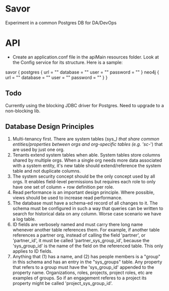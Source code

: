 # Savor

Experiment in a common Postgres DB for DA/DevOps

# API

- Create an application.conf file in the apiMain resources folder. Look at the Config service for its structure. Here is a sample: 

savor {
    postgres {
        url = ""
        database = ""
        user = ""
        password = ""
    }
    neo4j {
        url = ""
        database = ""
        user = ""
        password = ""
    }
}


## Todo

Currently using the blocking JDBC driver for Postgres. Need to upgrade to a non-blocking lib.  

## Database Design Principles

1. Multi-tenancy first. There are system tables (sys_*) that share common entities/properties between orgs and org-specific tables (e.g. 'sc-*') that are used by just one org.
2. Tenants extend system tables when able. System tables store columns shared by multiple orgs. When a single org needs more data associated with a system entity, it's new table should extend/reference the system table and not duplicate columns.
3. The system security concept should be the only concept used by all orgs. It enables field-level permissions but requires each role to only have one set of column + row definition per role.
4. Read performance is an important design principle. Where possible, views should be used to increase read performance.
5. The database must have a schema-ed record of all changes to it. The schema must be configured in such a way that queries can be written to search for historical data on any column. Worse case scenario we have a log table.
6. ID fields are verbosely named and must carry there long name whenever another table references them. For example, if another table references a partner org, instead of calling the field 'partner', or 'partner_id', it must be called 'partner_sys_group_id', because the 'sys_group_id' is the name of the field on the referenced table. This only applies to ID fields.
7. Anything that (1) has a name, and (2) has people members is a "group" in this schema and has an entry in the "sys_groups" table. Any property that refers to a group must have the 'sys_group_id' appended to the property name. Organizations, roles, projects, project roles, etc are examples of groups. So if an engagement referes to a project its property might be called 'project_sys_group_id'.
